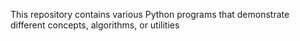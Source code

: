 
This repository contains various Python programs that demonstrate different concepts, algorithms, or utilities
